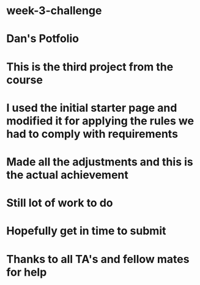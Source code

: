 # week-3-challenge
# Dan's Potfolio

# This is the third project from the course
# I used the initial starter page and modified it for applying the rules we had to comply with requirements
# Made all the adjustments and this is the actual achievement
# Still lot of work to do
# Hopefully get in time to submit
# Thanks to all TA's and fellow mates for help